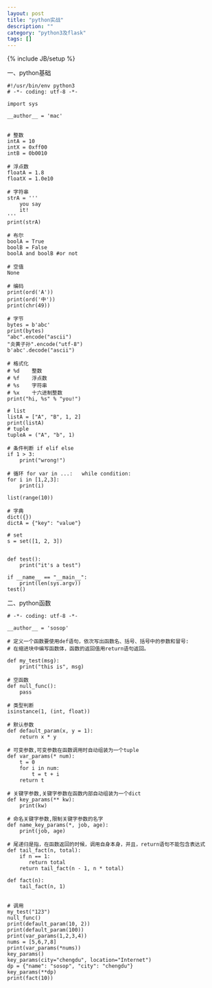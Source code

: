 ```yaml
---
layout: post
title: "python实战"
description: ""
category: "python3及flask"
tags: []
---
```

{% include JB/setup %}

一、python基础  

    #!/usr/bin/env python3
    # -*- coding: utf-8 -*-

    import sys

    __author__ = 'mac'


    # 整数
    intA = 10
    intX = 0xff00
    intB = 0b0010

    # 浮点数
    floatA = 1.8
    floatX = 1.0e10

    # 字符串
    strA = '''
        you say
        it!
    '''
    print(strA)

    # 布尔
    boolA = True
    boolB = False
    boolA and boolB #or not

    # 空值
    None

    # 编码
    print(ord('A'))
    print(ord('中'))
    print(chr(49))
 
    # 字节
    bytes = b'abc'
    print(bytes)
    "abc".encode("ascii")
    "炎黄子孙".encode("utf-8")
    b'abc'.decode("ascii")

    # 格式化
    # %d    整数
    # %f    浮点数
    # %s    字符串
    # %x    十六进制整数
    print("hi, %s" % "you!")

    # list
    listA = ["A", "B", 1, 2]
    print(listA)
    # tuple
    tupleA = ("A", "b", 1)

    # 条件判断 if elif else
    if 1 > 3:
        print("wrong!")

    # 循环 for var in ...:   while condition:
    for i in [1,2,3]:
        print(i)

    list(range(10))

    # 字典
    dict({})
    dictA = {"key": "value"}

    # set
    s = set([1, 2, 3])


    def test():
        print("it's a test")

    if __name__ == "__main__":
        print(len(sys.argv))
    test()

二、python函数  

    # -*- coding: utf-8 -*-

    __author__ = 'sosop'

    # 定义一个函数要使用def语句，依次写出函数名、括号、括号中的参数和冒号:
    # 在缩进块中编写函数体，函数的返回值用return语句返回。

    def my_test(msg):
        print("this is", msg)

    # 空函数
    def null_func():
        pass

    # 类型判断
    isinstance(1, (int, float))

    # 默认参数
    def default_param(x, y = 1):
        return x * y

    # 可变参数,可变参数在函数调用时自动组装为一个tuple
    def var_params(* num):
        t = 0
        for i in num:
            t = t + i
        return t

    # 关键字参数,关键字参数在函数内部自动组装为一个dict
    def key_params(** kw):
        print(kw)

    # 命名关键字参数,限制关键字参数的名字
    def name_key_params(*, job, age):
        print(job, age)

    # 尾递归是指，在函数返回的时候，调用自身本身，并且，return语句不能包含表达式
    def tail_fact(n, total):
        if n == 1:
           return total
        return tail_fact(n - 1, n * total)

    def fact(n):
        tail_fact(n, 1)


    # 调用
    my_test("123")
    null_func()
    print(default_param(10, 2))
    print(default_param(100))
    print(var_params(1,2,3,4))
    nums = [5,6,7,8]
    print(var_params(*nums))
    key_params()
    key_params(city="chengdu", location="Internet")
    dp = {"name": "sosop", "city": "chengdu"}
    key_params(**dp)
    print(fact(10))


